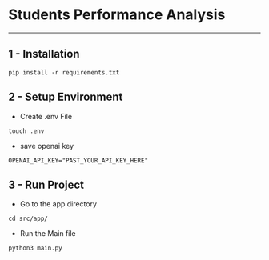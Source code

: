 # Students Performance Analysis
---

## 1 - Installation

```
pip install -r requirements.txt
```

## 2 - Setup Environment

- Create .env File
```
touch .env
```
- save openai key
```
OPENAI_API_KEY="PAST_YOUR_API_KEY_HERE"
```

## 3 - Run Project

- Go to the app directory
```
cd src/app/
```

- Run the Main file
```
python3 main.py
```